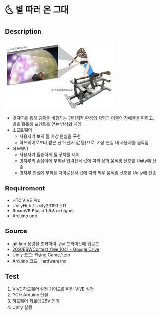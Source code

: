# :last_quarter_moon_with_face: 별 따러 온 그대 

## Description

​	   <img src ="./img/whole_project.JPG" width=70% height=70%>

* 빗자루를 통해 공중을 비행하는 판타지적 환경의 체험과 더불어 장애물을 피하고,  별을 획득해 포인트를 얻는 방식의 게임
* 소프트웨어
  * 사용자가 보게 될 가상 현실을 구현
  * 하드웨어로부터 받은 신호(센서 값 등)으로, 가상 현실 내 사용자를 움직임
 * 하드웨어
   * 사용자가 탑승하게 될 장치를 제어
   * 빗자루의 손잡이에 부착된 압력센서 값에 따라 상하 움직임 신호를 Unity에 전송
   * 빗자루 안장에 부착된 자이로센서 값에 따라 좌우 움직임 신호를 Unity에 전송



## Requirement

* HTC VIVE Pro
* UnityHub / Unity2019.1.9.f1
* SteamVR Plugin 1.9.8 or higher
* Arduino uno



## Source

* git hub 용량을 초과하여 구글 드라이브에 업로드
* [2020ESWContest_free_1041 - Google Drive](https://drive.google.com/drive/folders/1n_OGDoIQfan4W8vJZi0yunpLkgdFYJZw)
* Unity 코드:  Flying Game_1.zip
* Arduino 코드: Hardware.ino



## Test

1. VIVE 하드웨어 설정 가이드를 따라 VIVE 설정
2. PC와 Arduino 연결
3. 하드웨어 회로에 25V 인가
4. Unity 실행
